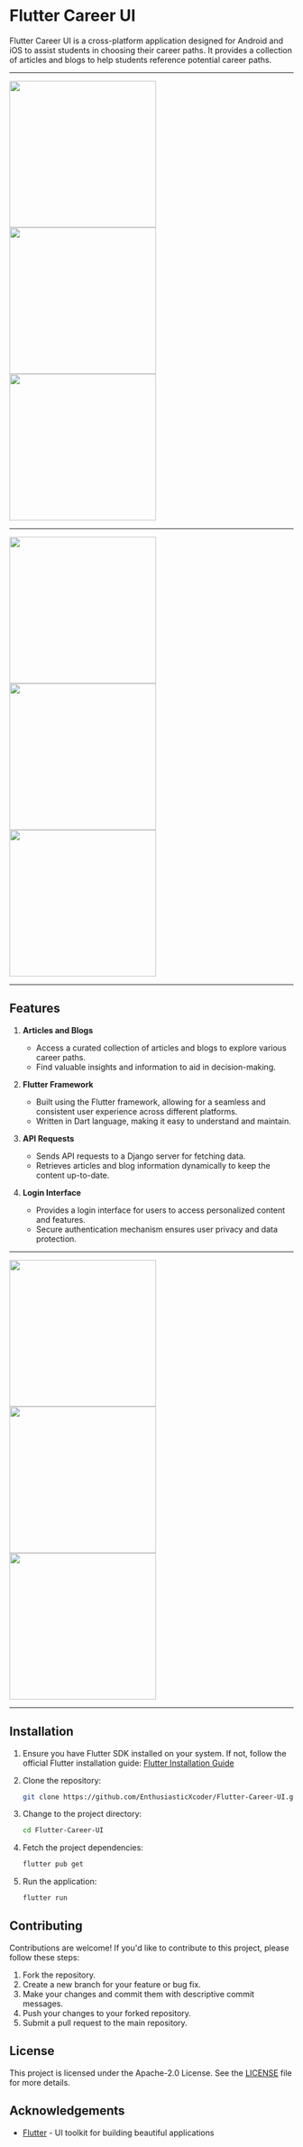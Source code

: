 # Flutter Career UI
Flutter Career UI is a cross-platform application designed for Android and iOS to assist students in choosing their career paths. It provides a collection of articles and blogs to help students reference potential career paths.

---

<p float="left">
   <img src="example_images/Example_8.jpg" width="260" />
   <img src="example_images/Example_9.jpg" width="260" /> 
   <img src="example_images/Example_7.jpg" width="260" />
</p>

---

<p float="left">
   <img src="example_images/Example_6.jpg" width="260" /> 
   <img src="example_images/Example_4.jpg" width="260" /> 
   <img src="example_images/Example_3.jpg" width="260" /> 
</p>

---

## Features

1. **Articles and Blogs**
   - Access a curated collection of articles and blogs to explore various career paths.
   - Find valuable insights and information to aid in decision-making.

2. **Flutter Framework**
   - Built using the Flutter framework, allowing for a seamless and consistent user experience across different platforms.
   - Written in Dart language, making it easy to understand and maintain.

3. **API Requests**
   - Sends API requests to a Django server for fetching data.
   - Retrieves articles and blog information dynamically to keep the content up-to-date.

4. **Login Interface**
   - Provides a login interface for users to access personalized content and features.
   - Secure authentication mechanism ensures user privacy and data protection.

---

<p float="left">
   <img src="example_images/Example_1.jpg" width="260" /> 
   <img src="example_images/Example_5.jpg" width="260" /> 
   <img src="example_images/Example_2.jpg" width="260" /> 
</p>

---

## Installation
1. Ensure you have Flutter SDK installed on your system. If not, follow the official Flutter installation guide: [Flutter Installation Guide](https://flutter.dev/docs/get-started/install)

2. Clone the repository:
   ```bash
   git clone https://github.com/EnthusiasticXcoder/Flutter-Career-UI.git
   ```

3. Change to the project directory:
   ```bash
   cd Flutter-Career-UI
   ```

4. Fetch the project dependencies:
   ```bash
   flutter pub get
   ```

5. Run the application:
   ```bash
   flutter run
   ```

## Contributing
Contributions are welcome! If you'd like to contribute to this project, please follow these steps:

1. Fork the repository.
2. Create a new branch for your feature or bug fix.
3. Make your changes and commit them with descriptive commit messages.
4. Push your changes to your forked repository.
5. Submit a pull request to the main repository.

## License
This project is licensed under the Apache-2.0 License. See the [LICENSE](LICENSE) file for more details.

## Acknowledgements
- [Flutter](https://flutter.dev/) - UI toolkit for building beautiful applications